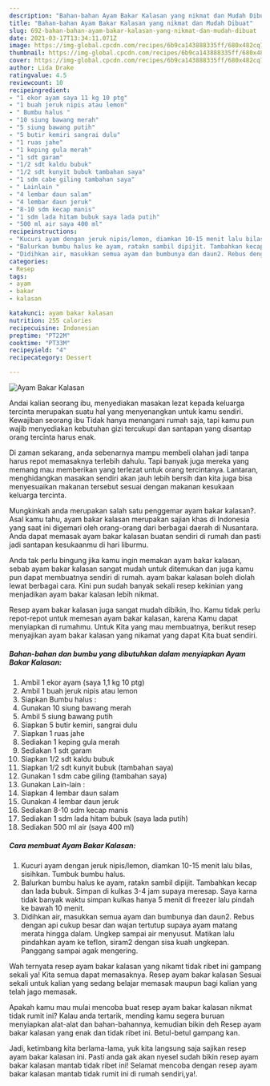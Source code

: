 ```yaml
---
description: "Bahan-bahan Ayam Bakar Kalasan yang nikmat dan Mudah Dibuat"
title: "Bahan-bahan Ayam Bakar Kalasan yang nikmat dan Mudah Dibuat"
slug: 692-bahan-bahan-ayam-bakar-kalasan-yang-nikmat-dan-mudah-dibuat
date: 2021-03-17T13:34:11.071Z
image: https://img-global.cpcdn.com/recipes/6b9ca143888335ff/680x482cq70/ayam-bakar-kalasan-foto-resep-utama.jpg
thumbnail: https://img-global.cpcdn.com/recipes/6b9ca143888335ff/680x482cq70/ayam-bakar-kalasan-foto-resep-utama.jpg
cover: https://img-global.cpcdn.com/recipes/6b9ca143888335ff/680x482cq70/ayam-bakar-kalasan-foto-resep-utama.jpg
author: Lida Drake
ratingvalue: 4.5
reviewcount: 10
recipeingredient:
- "1 ekor ayam saya 11 kg 10 ptg"
- "1 buah jeruk nipis atau lemon"
- " Bumbu halus "
- "10 siung bawang merah"
- "5 siung bawang putih"
- "5 butir kemiri sangrai dulu"
- "1 ruas jahe"
- "1 keping gula merah"
- "1 sdt garam"
- "1/2 sdt kaldu bubuk"
- "1/2 sdt kunyit bubuk tambahan saya"
- "1 sdm cabe giling tambahan saya"
- " Lainlain "
- "4 lembar daun salam"
- "4 lembar daun jeruk"
- "8-10 sdm kecap manis"
- "1 sdm lada hitam bubuk saya lada putih"
- "500 ml air saya 400 ml"
recipeinstructions:
- "Kucuri ayam dengan jeruk nipis/lemon, diamkan 10-15 menit lalu bilas, sisihkan. Tumbuk bumbu halus."
- "Balurkan bumbu halus ke ayam, ratakn sambil dipijit. Tambahkan kecap dan lada bubuk. Simpan di kulkas 3-4 jam supaya meresap. Saya karna tidak banyak waktu simpan kulkas hanya 5 menit di freezer lalu pindah ke bawah 10 menit."
- "Didihkan air, masukkan semua ayam dan bumbunya dan daun2. Rebus dengan api cukup besar dan wajan tertutup supaya ayam matang merata hingga dalam. Ungkep sampai air menyusut. Matikan lalu pindahkan ayam ke teflon, siram2 dengan sisa kuah ungkepan. Panggang sampai agak mengering."
categories:
- Resep
tags:
- ayam
- bakar
- kalasan

katakunci: ayam bakar kalasan 
nutrition: 255 calories
recipecuisine: Indonesian
preptime: "PT22M"
cooktime: "PT33M"
recipeyield: "4"
recipecategory: Dessert

---
```



![Ayam Bakar Kalasan](https://img-global.cpcdn.com/recipes/6b9ca143888335ff/680x482cq70/ayam-bakar-kalasan-foto-resep-utama.jpg)

Andai kalian seorang ibu, menyediakan masakan lezat kepada keluarga tercinta merupakan suatu hal yang menyenangkan untuk kamu sendiri. Kewajiban seorang ibu Tidak hanya menangani rumah saja, tapi kamu pun wajib menyediakan kebutuhan gizi tercukupi dan santapan yang disantap orang tercinta harus enak.

Di zaman  sekarang, anda sebenarnya mampu membeli olahan jadi tanpa harus repot memasaknya terlebih dahulu. Tapi banyak juga mereka yang memang mau memberikan yang terlezat untuk orang tercintanya. Lantaran, menghidangkan masakan sendiri akan jauh lebih bersih dan kita juga bisa menyesuaikan makanan tersebut sesuai dengan makanan kesukaan keluarga tercinta. 



Mungkinkah anda merupakan salah satu penggemar ayam bakar kalasan?. Asal kamu tahu, ayam bakar kalasan merupakan sajian khas di Indonesia yang saat ini digemari oleh orang-orang dari berbagai daerah di Nusantara. Anda dapat memasak ayam bakar kalasan buatan sendiri di rumah dan pasti jadi santapan kesukaanmu di hari liburmu.

Anda tak perlu bingung jika kamu ingin memakan ayam bakar kalasan, sebab ayam bakar kalasan sangat mudah untuk ditemukan dan juga kamu pun dapat membuatnya sendiri di rumah. ayam bakar kalasan boleh diolah lewat berbagai cara. Kini pun sudah banyak sekali resep kekinian yang menjadikan ayam bakar kalasan lebih nikmat.

Resep ayam bakar kalasan juga sangat mudah dibikin, lho. Kamu tidak perlu repot-repot untuk memesan ayam bakar kalasan, karena Kamu dapat menyiapkan di rumahmu. Untuk Kita yang mau membuatnya, berikut resep menyajikan ayam bakar kalasan yang nikamat yang dapat Kita buat sendiri.

<!--inarticleads1-->

##### Bahan-bahan dan bumbu yang dibutuhkan dalam menyiapkan Ayam Bakar Kalasan:

1. Ambil 1 ekor ayam (saya 1,1 kg 10 ptg)
1. Ambil 1 buah jeruk nipis atau lemon
1. Siapkan  Bumbu halus :
1. Gunakan 10 siung bawang merah
1. Ambil 5 siung bawang putih
1. Siapkan 5 butir kemiri, sangrai dulu
1. Siapkan 1 ruas jahe
1. Sediakan 1 keping gula merah
1. Sediakan 1 sdt garam
1. Siapkan 1/2 sdt kaldu bubuk
1. Siapkan 1/2 sdt kunyit bubuk (tambahan saya)
1. Gunakan 1 sdm cabe giling (tambahan saya)
1. Gunakan  Lain-lain :
1. Siapkan 4 lembar daun salam
1. Gunakan 4 lembar daun jeruk
1. Sediakan 8-10 sdm kecap manis
1. Sediakan 1 sdm lada hitam bubuk (saya lada putih)
1. Sediakan 500 ml air (saya 400 ml)




<!--inarticleads2-->

##### Cara membuat Ayam Bakar Kalasan:

1. Kucuri ayam dengan jeruk nipis/lemon, diamkan 10-15 menit lalu bilas, sisihkan. Tumbuk bumbu halus.
1. Balurkan bumbu halus ke ayam, ratakn sambil dipijit. Tambahkan kecap dan lada bubuk. Simpan di kulkas 3-4 jam supaya meresap. Saya karna tidak banyak waktu simpan kulkas hanya 5 menit di freezer lalu pindah ke bawah 10 menit.
1. Didihkan air, masukkan semua ayam dan bumbunya dan daun2. Rebus dengan api cukup besar dan wajan tertutup supaya ayam matang merata hingga dalam. Ungkep sampai air menyusut. Matikan lalu pindahkan ayam ke teflon, siram2 dengan sisa kuah ungkepan. Panggang sampai agak mengering.




Wah ternyata resep ayam bakar kalasan yang nikamt tidak ribet ini gampang sekali ya! Kita semua dapat memasaknya. Resep ayam bakar kalasan Sesuai sekali untuk kalian yang sedang belajar memasak maupun bagi kalian yang telah jago memasak.

Apakah kamu mau mulai mencoba buat resep ayam bakar kalasan nikmat tidak rumit ini? Kalau anda tertarik, mending kamu segera buruan menyiapkan alat-alat dan bahan-bahannya, kemudian bikin deh Resep ayam bakar kalasan yang enak dan tidak ribet ini. Betul-betul gampang kan. 

Jadi, ketimbang kita berlama-lama, yuk kita langsung saja sajikan resep ayam bakar kalasan ini. Pasti anda gak akan nyesel sudah bikin resep ayam bakar kalasan mantab tidak ribet ini! Selamat mencoba dengan resep ayam bakar kalasan mantab tidak rumit ini di rumah sendiri,ya!.

